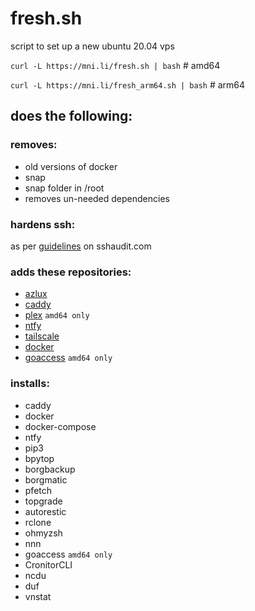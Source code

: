 # fresh.sh

script to set up a new ubuntu 20.04 vps

```curl -L https://mni.li/fresh.sh | bash``` # amd64

```curl -L https://mni.li/fresh_arm64.sh | bash``` # arm64

## does the following:

### removes:
* old versions of docker
* snap
* snap folder in /root
* removes un-needed dependencies

### hardens ssh:
as per [guidelines](https://www.sshaudit.com/hardening_guides.html#ubuntu_20_04_lts) on sshaudit.com

### adds these repositories:
* [azlux](https://packages.azlux.fr/)
* [caddy](https://caddyserver.com/docs/install#debian-ubuntu-raspbian)
* [plex](https://support.plex.tv/articles/235974187-enable-repository-updating-for-supported-linux-server-distributions/) `amd64 only`
* [ntfy](https://ntfy.sh/docs/install/#debianubuntu-repository)
* [tailscale](https://tailscale.com/kb/1039/install-ubuntu-2004/)
* [docker](https://docs.docker.com/engine/install/ubuntu/)
* [goaccess](https://goaccess.io/download) `amd64 only`

### installs:
* caddy
* docker
* docker-compose
* ntfy
* pip3
* bpytop
* borgbackup
* borgmatic
* pfetch
* topgrade
* autorestic
* rclone
* ohmyzsh
* nnn
* goaccess `amd64 only`
* CronitorCLI
* ncdu
* duf
* vnstat
